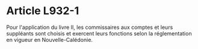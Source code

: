# Article L932-1

Pour l'application du livre II, les commissaires aux comptes et leurs suppléants sont choisis et exercent leurs fonctions selon la réglementation en vigueur en Nouvelle-Calédonie.
